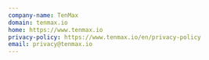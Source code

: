 ```yaml
---
company-name: TenMax
domain: tenmax.io
home: https://www.tenmax.io
privacy-policy: https://www.tenmax.io/en/privacy-policy
email: privacy@tenmax.io
---
```




